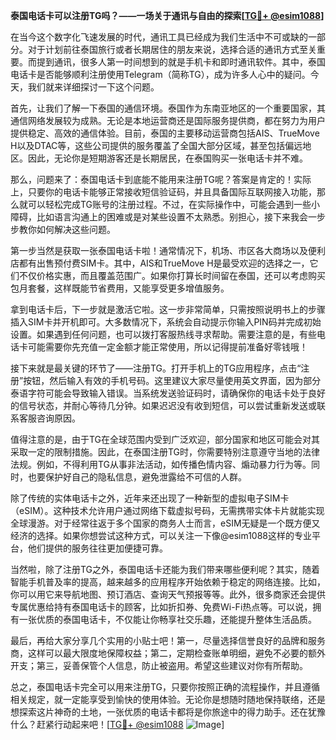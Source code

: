 **泰国电话卡可以注册TG吗？——一场关于通讯与自由的探索[[TG💪+ @esim1088](https://t.me/s/esim1088)]**

在当今这个数字化飞速发展的时代，通讯工具已经成为我们生活中不可或缺的一部分。对于计划前往泰国旅行或者长期居住的朋友来说，选择合适的通讯方式至关重要。而提到通讯，很多人第一时间想到的就是手机卡和即时通讯软件。其中，泰国电话卡是否能够顺利注册使用Telegram（简称TG），成为许多人心中的疑问。今天，我们就来详细探讨一下这个问题。

首先，让我们了解一下泰国的通信环境。泰国作为东南亚地区的一个重要国家，其通信网络发展较为成熟。无论是本地运营商还是国际服务提供商，都在努力为用户提供稳定、高效的通信体验。目前，泰国的主要移动运营商包括AIS、TrueMove H以及DTAC等，这些公司提供的服务覆盖了全国大部分区域，甚至包括偏远地区。因此，无论你是短期游客还是长期居民，在泰国购买一张电话卡并不难。

那么，问题来了：泰国电话卡到底能不能用来注册TG呢？答案是肯定的！实际上，只要你的电话卡能够正常接收短信验证码，并且具备国际互联网接入功能，那么就可以轻松完成TG账号的注册过程。不过，在实际操作中，可能会遇到一些小障碍，比如语言沟通上的困难或是对某些设置不太熟悉。别担心，接下来我会一步步教你如何解决这些问题。

第一步当然是获取一张泰国电话卡啦！通常情况下，机场、市区各大商场以及便利店都有出售预付费SIM卡。其中，AIS和TrueMove H是最受欢迎的选择之一，它们不仅价格实惠，而且覆盖范围广。如果你打算长时间留在泰国，还可以考虑购买包月套餐，这样既能节省费用，又能享受更多增值服务。

拿到电话卡后，下一步就是激活它啦。这一步非常简单，只需按照说明书上的步骤插入SIM卡并开机即可。大多数情况下，系统会自动提示你输入PIN码并完成初始设置。如果遇到任何问题，也可以拨打客服热线寻求帮助。需要注意的是，有些电话卡可能需要你先充值一定金额才能正常使用，所以记得提前准备好零钱哦！

接下来就是最关键的环节了——注册TG。打开手机上的TG应用程序，点击“注册”按钮，然后输入有效的手机号码。这里建议大家尽量使用英文界面，因为部分泰语字符可能会导致输入错误。当系统发送验证码时，请确保你的电话卡处于良好的信号状态，并耐心等待几分钟。如果迟迟没有收到短信，可以尝试重新发送或联系客服咨询原因。

值得注意的是，由于TG在全球范围内受到广泛欢迎，部分国家和地区可能会对其采取一定的限制措施。因此，在泰国注册TG时，你需要特别注意遵守当地的法律法规。例如，不得利用TG从事非法活动，如传播色情内容、煽动暴力行为等。同时，也要保护好自己的隐私信息，避免泄露给不可信的人群。

除了传统的实体电话卡之外，近年来还出现了一种新型的虚拟电子SIM卡（eSIM）。这种技术允许用户通过网络下载虚拟号码，无需携带实体卡片就能实现全球漫游。对于经常往返于多个国家的商务人士而言，eSIM无疑是一个既方便又经济的选择。如果你想尝试这种方式，可以关注一下像@esim1088这样的专业平台，他们提供的服务往往更加便捷可靠。

当然啦，除了注册TG之外，泰国电话卡还能为我们带来哪些便利呢？其实，随着智能手机普及率的提高，越来越多的应用程序开始依赖于稳定的网络连接。比如，你可以用它来导航地图、预订酒店、查询天气预报等等。此外，很多商家还会提供专属优惠给持有泰国电话卡的顾客，比如折扣券、免费Wi-Fi热点等。可以说，拥有一张优质的泰国电话卡，不仅能让你畅享社交乐趣，还能提升整体生活品质。

最后，再给大家分享几个实用的小贴士吧！第一，尽量选择信誉良好的品牌和服务商，这样可以最大限度地保障权益；第二，定期检查账单明细，避免不必要的额外开支；第三，妥善保管个人信息，防止被盗用。希望这些建议对你有所帮助。

总之，泰国电话卡完全可以用来注册TG，只要你按照正确的流程操作，并且遵循相关规定，就一定能享受到愉快的使用体验。无论你是想随时随地保持联络，还是想探索这片神奇的土地，一张优质的电话卡都将是你旅途中的得力助手。还在犹豫什么？赶紧行动起来吧！[[TG💪+ @esim1088](https://t.me/s/esim1088) ![Image](https://i.postimg.cc/4NQfJmqS/Snipaste-2025-05-13-00-14-12.png)]